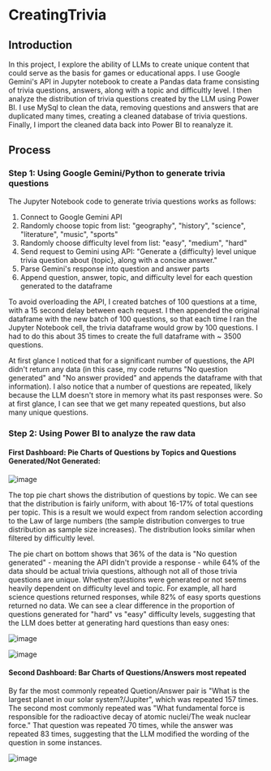 # CreatingTrivia

## Introduction

In this project, I explore the ability of LLMs to create unique content that could serve as the basis for games or educational apps. I use Google Gemini's API in Jupyter notebook to create a Pandas data frame consisting of trivia questions, answers, along with a topic and difficultly level. I then analyze the distribution of trivia questions created by the LLM using Power BI. I use MySql to clean the data, removing questions and answers that are duplicated many times, creating a cleaned database of trivia questions. Finally, I import the cleaned data back into Power BI to reanalyze it. 

## Process

### Step 1: Using Google Gemini/Python to generate trivia questions 

The Jupyter Notebook code to generate trivia questions works as follows: 
 1. Connect to Google Gemini API
 2. Randomly choose topic from list: "geography", "history", "science", "literature", "music", "sports"
 3. Randomly choose difficulty level from list: "easy", "medium", "hard"
 4. Send request to Gemini using API: "Generate a {difficulty} level unique trivia question about {topic}, along with a concise answer."
 5. Parse Gemini's response into question and answer parts
 6. Append question, answer, topic, and difficulty level for each question generated to the dataframe

To avoid overloading the API, I created batches of 100 questions at a time, with a 15 second delay between each request. I then appended the original dataframe with the new batch of 100 questions, so that each time I ran the Jupyter Notebook cell, the trivia dataframe would grow by 100 questions. I had to do this about 35 times to create the full dataframe with ~ 3500 questions. 

At first glance I noticed that for a significant number of questions, the API didn't return any data (in this case, my code returns "No question generated" and "No answer provided" and appends the dataframe with that information). I also notice that a number of questions are repeated, likely because the LLM doesn't store in memory what its past responses were. So at first glance, I can see that we get many repeated questions, but also many unique questions.

### Step 2: Using Power BI to analyze the raw data

#### First Dashboard: Pie Charts of Questions by Topics and Questions Generated/Not Generated: 

![image](https://github.com/user-attachments/assets/39feb723-404b-4b19-b32b-942e112b8bdd)

The top pie chart shows the distribution of questions by topic. We can see that the distribution is fairly uniform, with about 16-17% of total questions per topic. This is a result we would expect from random selection according to the Law of large numbers (the sample distribution converges to true distribution as sample size increases). The distribution looks similar when filtered by difficultly level. 

The pie chart on bottom shows that 36% of the data is "No question generated" - meaning the API didn't provide a response - while 64% of the data should be actual trivia questions, although not all of those trivia questions are unique. Whether questions were generated or not seems heavily dependent on difficulty level and topic. For example, all hard science questions returned responses, while 82% of easy sports questions returned no data. We can see a clear difference in the proportion of questions generated for "hard" vs "easy" difficulty levels, suggesting that the LLM does better at generating hard questions than easy ones: 

![image](https://github.com/user-attachments/assets/9db2419d-a402-4804-a639-f26969455351)

![image](https://github.com/user-attachments/assets/6bcde8c1-eb18-44a0-863d-81c1623a740a)


#### Second Dashboard: Bar Charts of Questions/Answers most repeated

By far the most commonly repeated Quetion/Answer pair is "What is the largest planet in our solar system?/Jupiter", which was repeated 157 times. The second most commonly repeated was "What fundamental force is responsible for the radioactive decay of atomic nuclei/The weak nuclear force." That question was repeated 70 times, while the answer was repeated 83 times, suggesting that the LLM modified the wording of the question in some instances. 

![image](https://github.com/user-attachments/assets/6f37f8a5-3986-4b80-83ed-c3b6007436d1)


